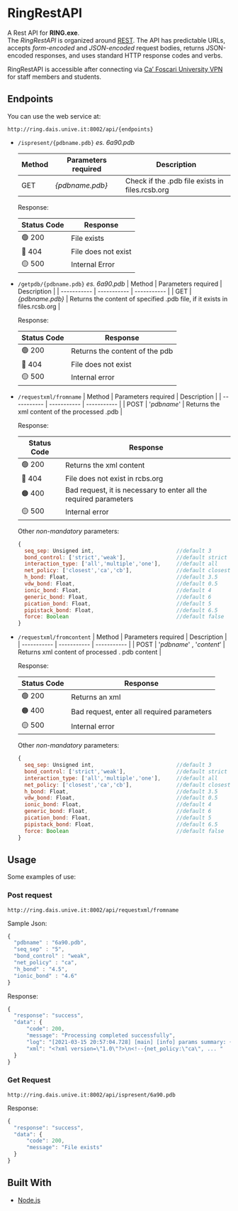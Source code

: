 # RingRestAPI

A Rest API for **RING.exe**.\
The *RingRestAPI* is organized around [REST](https://en.wikipedia.org/wiki/Representational_state_transfer). The API has predictable URLs, accepts *form-encoded* and *JSON-encoded* request bodies, returns JSON-encoded responses, and uses standard HTTP response codes and verbs.

RingRestAPI is accessible after connecting via [Ca’ Foscari University VPN](https://www.unive.it/pag/41366/) for staff members and students.

## Endpoints
You can use the web service at:
```
http://ring.dais.unive.it:8002/api/{endpoints}
```
- `/ispresent/{pdbname.pdb}` *es. 6a90.pdb*

  | Method     | Parameters required | Description | 
  | ----------- | ----------- | ----------- | 
  | GET | *{pdbname.pdb}* | Check if the .pdb file exists in files.rcsb.org |

  Response:

  | Status Code | Response |
  | ----------- |----------- |
  | 🟢 200 | File exists |
  | 🔴 404 | File does not exist |
  | 🟡 500 | Internal Error |

- `/getpdb/{pdbname.pdb}` *es. 6a90.pdb*
  | Method     | Parameters required | Description | 
  | ----------- | ----------- | ----------- | 
  | GET | *{pdbname.pdb}* | Returns the content of specified .pdb file, if it exists in files.rcsb.org |
  

  Response:

  | Status Code | Response |
  | ----------- |----------- |
  | 🟢 200 | Returns the content of the pdb |
  | 🔴 404 | File does not exist |
  | 🟡 500 | Internal error |

- `/requestxml/fromname`
  | Method     | Parameters required | Description | 
  | ----------- | ----------- | ----------- | 
  | POST | '*pdbname*' | Returns the xml content of the processed .pdb |

  Response:

  | Status Code | Response |
  | ----------- |----------- |
  | 🟢 200 | Returns the xml content |
  | 🔴 404 | File does not exist in rcbs.org |
  | 🟠 400 | Bad request, it is necessary to enter all the required parameters |
  | 🟡 500 | Internal error |

  Other *non-mandatory* parameters:
  ```JavaScript
  {
    seq_sep: Unsigned int,                          //default 3
    bond_control: ['strict','weak'],                //default strict
    interaction_type: ['all','multiple','one'],     //default all
    net_policy: ['closest','ca','cb'],              //default closest
    h_bond: Float,                                  //default 3.5
    vdw_bond: Float,                                //default 0.5
    ionic_bond: Float,                              //default 4
    generic_bond: Float,                            //default 6
    pication_bond: Float,                           //default 5
    pipistack_bond: Float,                          //default 6.5
    force: Boolean                                  //default false
  }
  ```

- `/requestxml/fromcontent`
  | Method     | Parameters required | Description | 
  | ----------- | ----------- | ----------- | 
  | POST | '*pdbname*' , '*content*' | Returns xml content of processed . pdb content |
  

  Response:

  | Status Code | Response |
  | ----------- |----------- |
  | 🟢 200 | Returns an xml |
  | 🟠 400 | Bad request, enter all required parameters |
  | 🟡 500 | Internal error |

  Other *non-mandatory* parameters:
  ```JavaScript
  {
    seq_sep: Unsigned int,                          //default 3
    bond_control: ['strict','weak'],                //default strict
    interaction_type: ['all','multiple','one'],     //default all
    net_policy: ['closest','ca','cb'],              //default closest
    h_bond: Float,                                  //default 3.5
    vdw_bond: Float,                                //default 0.5
    ionic_bond: Float,                              //default 4
    generic_bond: Float,                            //default 6
    pication_bond: Float,                           //default 5
    pipistack_bond: Float,                          //default 6.5
    force: Boolean                                  //default false
  }
  ```
  
## Usage
Some examples of use:
### Post request
  
  ```
  http://ring.dais.unive.it:8002/api/requestxml/fromname
  ```
  Sample Json:
  ```JavaScript
  {
    "pdbname" : "6a90.pdb",
    "seq_sep" : "5",
    "bond_control" : "weak",
    "net_policy" : "ca",
    "h_bond" : "4.5",
    "ionic_bond" : "4.6"
  }
  
  ```
  Response:
  ```JavaScript
  {
    "response": "success",
    "data": {
        "code": 200,
        "message": "Processing completed successfully",
        "log": "[2021-03-15 20:57:04.728] [main] [info] params summary: {net_policy:\"ca\", generic_bond:7, seq_sep:5, bond_control:\"weak\", interaction_type:\"all\"}\r\n[2021-03-15 20:57:04.777] [main] [info] found 1688 generic bonds\r\n",
        "xml": "<?xml version=\"1.0\"?>\n<!--{net_policy:\"ca\", ... "
    }
  }
  ```
  ### Get Request
  ```
  http://ring.dais.unive.it:8002/api/ispresent/6a90.pdb
  ```
  Response:
  ```JavaScript
  {
    "response": "success",
    "data": {
        "code": 200,
        "message": "File exists"
    }
  }
  ```
## Built With
* [Node.js](https://nodejs.org/it/) 
 
